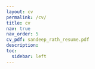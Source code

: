 ```yaml
---
layout: cv
permalink: /cv/
title: cv
nav: true
nav_order: 5
cv_pdf: sandeep_rath_resume.pdf
description: 
toc:
  sidebar: left
---
```



<object data="/assets/pdf/sandeep_rath_resume.pdf#toolbar=0&navpanes=0" width="1000" height="1000" type='application/pdf'></object>
